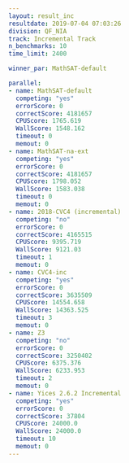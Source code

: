 ```yaml
---
layout: result_inc
resultdate: 2019-07-04 07:03:26
division: QF_NIA
track: Incremental Track
n_benchmarks: 10
time_limit: 2400

winner_par: MathSAT-default

parallel:
- name: MathSAT-default
  competing: "yes"
  errorScore: 0
  correctScore: 4181657
  CPUScore: 1765.619
  WallScore: 1548.162
  timeout: 0
  memout: 0
- name: MathSAT-na-ext
  competing: "yes"
  errorScore: 0
  correctScore: 4181657
  CPUScore: 1798.052
  WallScore: 1583.038
  timeout: 0
  memout: 0
- name: 2018-CVC4 (incremental)
  competing: "no"
  errorScore: 0
  correctScore: 4165515
  CPUScore: 9395.719
  WallScore: 9121.03
  timeout: 1
  memout: 0
- name: CVC4-inc
  competing: "yes"
  errorScore: 0
  correctScore: 3635509
  CPUScore: 14554.658
  WallScore: 14363.525
  timeout: 3
  memout: 0
- name: Z3
  competing: "no"
  errorScore: 0
  correctScore: 3250402
  CPUScore: 6375.376
  WallScore: 6233.953
  timeout: 2
  memout: 0
- name: Yices 2.6.2 Incremental
  competing: "yes"
  errorScore: 0
  correctScore: 37804
  CPUScore: 24000.0
  WallScore: 24000.0
  timeout: 10
  memout: 0
---
```

